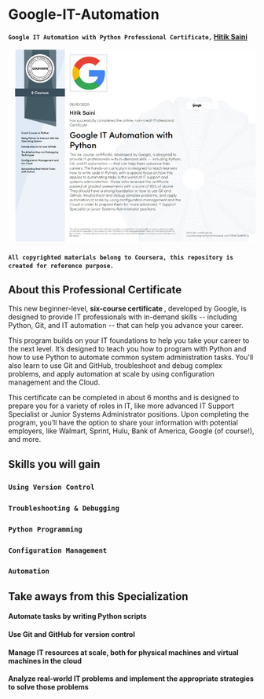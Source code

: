 # Google-IT-Automation
#### `Google IT Automation with Python Professional Certificate,` [Hitik Saini](https://hitik20.tech/)

<img src="https://raw.githubusercontent.com/hitiksaini/Google-IT-Automation/main/cert.jpg" >

#### `All copyrighted materials belong to Coursera, this repository is created for reference purpose.`

## About this Professional Certificate

This new beginner-level, <b>six-course certificate </b>, developed by Google, is designed to provide IT professionals with in-demand skills -- including Python, Git, and IT automation -- that can help you advance your career.

This program builds on your IT foundations to help you take your career to the next level. It’s designed to teach you how to program with Python and how to use Python to automate common system administration tasks. You'll also learn to use Git and GitHub, troubleshoot and debug complex problems, and apply automation at scale by using configuration management and the Cloud.

This certificate can be completed in about 6 months and is designed to prepare you for a variety of roles in IT, like more advanced IT Support Specialist or Junior Systems Administrator positions. Upon completing the program, you’ll have the option to share your information with potential employers, like Walmart, Sprint, Hulu, Bank of America, Google (of course!), and more.

## Skills you will gain

### `Using Version Control`
### `Troubleshooting & Debugging`
### `Python Programming`
### `Configuration Management`
### `Automation`

## Take aways from this Specialization
#### Automate tasks by writing Python scripts
#### Use Git and GitHub for version control
#### Manage IT resources at scale, both for physical machines and virtual machines in the cloud
#### Analyze real-world IT problems and implement the appropriate strategies to solve those problems
